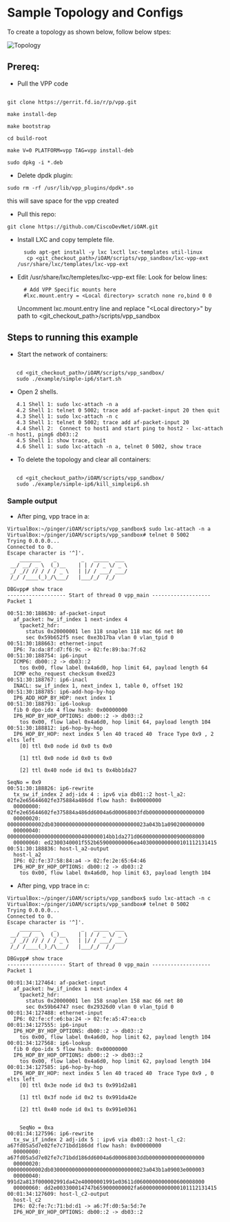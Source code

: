 # Sample Topology and Configs

To create a topology as shown below, follow below stpes:

![Topology](./Topology-simple_ip6.png?raw=true "Topology")
## Prereq:
* Pull the VPP code
```

git clone https://gerrit.fd.io/r/p/vpp.git
 
make install-dep
 
make bootstrap
 
cd build-root
 
make V=0 PLATFORM=vpp TAG=vpp install-deb
 
sudo dpkg -i *.deb
```
* Delete dpdk plugin:

```
sudo rm -rf /usr/lib/vpp_plugins/dpdk*.so
```
this will save space for the vpp created

* Pull this repo:
``` 
git clone https://github.com/CiscoDevNet/iOAM.git
```

* Install LXC and copy templete file.

		sudo apt-get install -y lxc lxctl lxc-templates util-linux
		 cp <git_checkout_path>/iOAM/scripts/vpp_sandbox/lxc-vpp-ext /usr/share/lxc/templates/lxc-vpp-ext

* Edit /usr/share/lxc/templetes/lxc-vpp-ext file:
   Look for below lines:

		# Add VPP Specific mounts here
		#lxc.mount.entry = <Local directory> scratch none ro,bind 0 0

   Uncomment lxc.mount.entry line and replace "\<Local directory\>" by path to <git_checkout_path>/scripts/vpp_sandbox

 
## Steps to running this example


* Start the network of containers:
```

   cd <git_checkout_path>/iOAM/scripts/vpp_sandbox/
   sudo ./example/simple-ip6/start.sh 
```

* Open 2 shells. 
```
   4.1 Shell 1: sudo lxc-attach -n a
   4.2 Shell 1: telnet 0 5002; trace add af-packet-input 20 then quit
   4.3 Shell 1: sudo lxc-attach -n c
   4.3 Shell 1: telnet 0 5002; trace add af-packet-input 20
   4.4 Shell 2:  Connect to host1 and start ping to host2 - lxc-attach -n host1, ping6 db03::2
   4.5 Shell 1: show trace, quit
   4.6 Shell 1: sudo lxc-attach -n a, telnet 0 5002, show trace
```
* To delete the topology and clear all containers:
```

   cd <git_checkout_path>/iOAM/scripts/vpp_sandbox/
   sudo ./example/simple-ip6/kill_simpleip6.sh 
```

### Sample output

* After ping, vpp trace in a:

```
VirtualBox:~/pinger/iOAM/scripts/vpp_sandbox$ sudo lxc-attach -n a
VirtualBox:~/pinger/iOAM/scripts/vpp_sandbox# telnet 0 5002
Trying 0.0.0.0...
Connected to 0.
Escape character is '^]'.
    _______    _        _   _____  ___ 
 __/ __/ _ \  (_)__    | | / / _ \/ _ \
 _/ _// // / / / _ \   | |/ / ___/ ___/
 /_/ /____(_)_/\___/   |___/_/  /_/    

DBGvpp# show trace
------------------- Start of thread 0 vpp_main -------------------
Packet 1

00:51:30:188630: af-packet-input
  af_packet: hw_if_index 1 next-index 4
    tpacket2_hdr:
      status 0x20000001 len 118 snaplen 118 mac 66 net 80
      sec 0x59b652f5 nsec 0xe3b17ba vlan 0 vlan_tpid 0
00:51:30:188663: ethernet-input
  IP6: 7a:da:8f:d7:f6:9c -> 02:fe:89:ba:7f:62
00:51:30:188754: ip6-input
  ICMP6: db00::2 -> db03::2
    tos 0x00, flow label 0x4a6d0, hop limit 64, payload length 64
  ICMP echo_request checksum 0xed23
00:51:30:188767: ip6-inacl
  INACL: sw_if_index 1, next_index 1, table 0, offset 192
00:51:30:188785: ip6-add-hop-by-hop
  IP6_ADD_HOP_BY_HOP: next index 1
00:51:30:188793: ip6-lookup
  fib 0 dpo-idx 4 flow hash: 0x00000000
  IP6_HOP_BY_HOP_OPTIONS: db00::2 -> db03::2
    tos 0x00, flow label 0x4a6d0, hop limit 64, payload length 104
00:51:30:188812: ip6-hop-by-hop
  IP6_HOP_BY_HOP: next index 5 len 40 traced 40  Trace Type 0x9 , 2 elts left
    [0] ttl 0x0 node id 0x0 ts 0x0 

    [1] ttl 0x0 node id 0x0 ts 0x0 

    [2] ttl 0x40 node id 0x1 ts 0x4bb1da27 

SeqNo = 0x9
00:51:30:188826: ip6-rewrite
  tx_sw_if_index 2 adj-idx 4 : ipv6 via db01::2 host-l_a2: 02fe2e65644602fe375884a486dd flow hash: 0x00000000
  00000000: 02fe2e65644602fe375884a486dd6004a6d00068003fdb000000000000000000
  00000020: 000000000002db0300000000000000000000000000023a043b1a090200000000
  00000040: 000000000000000000000000400000014bb1da271d0600000000000900008000
  00000060: ed2300340001f552b659000000006ea4030000000000101112131415
00:51:30:188836: host-l_a2-output
  host-l_a2
  IP6: 02:fe:37:58:84:a4 -> 02:fe:2e:65:64:46
  IP6_HOP_BY_HOP_OPTIONS: db00::2 -> db03::2
    tos 0x00, flow label 0x4a6d0, hop limit 63, payload length 104
 ```

* After ping, vpp trace in c:
```
VirtualBox:~/pinger/iOAM/scripts/vpp_sandbox$ sudo lxc-attach -n c
VirtualBox:~/pinger/iOAM/scripts/vpp_sandbox# telnet 0 5002
Trying 0.0.0.0...
Connected to 0.
Escape character is '^]'.
    _______    _        _   _____  ___ 
 __/ __/ _ \  (_)__    | | / / _ \/ _ \
 _/ _// // / / / _ \   | |/ / ___/ ___/
 /_/ /____(_)_/\___/   |___/_/  /_/    

DBGvpp# show trace
------------------- Start of thread 0 vpp_main -------------------
Packet 1

00:01:34:127464: af-packet-input
  af_packet: hw_if_index 1 next-index 4
    tpacket2_hdr:
      status 0x20000001 len 158 snaplen 158 mac 66 net 80
      sec 0x59b64747 nsec 0x29326d0 vlan 0 vlan_tpid 0
00:01:34:127488: ethernet-input
  IP6: 02:fe:cf:e6:ba:24 -> 02:fe:a5:47:ea:cb
00:01:34:127555: ip6-input
  IP6_HOP_BY_HOP_OPTIONS: db00::2 -> db03::2
    tos 0x00, flow label 0x4a6d0, hop limit 62, payload length 104
00:01:34:127568: ip6-lookup
  fib 0 dpo-idx 5 flow hash: 0x00000000
  IP6_HOP_BY_HOP_OPTIONS: db00::2 -> db03::2
    tos 0x00, flow label 0x4a6d0, hop limit 62, payload length 104
00:01:34:127585: ip6-hop-by-hop
  IP6_HOP_BY_HOP: next index 5 len 40 traced 40  Trace Type 0x9 , 0 elts left
    [0] ttl 0x3e node id 0x3 ts 0x991d2a81 

    [1] ttl 0x3f node id 0x2 ts 0x991da42e 

    [2] ttl 0x40 node id 0x1 ts 0x991e0361 


    SeqNo = 0xa
00:01:34:127596: ip6-rewrite
  tx_sw_if_index 2 adj-idx 5 : ipv6 via db03::2 host-l_c2: a67fd05a5d7e02fe7c71bdd186dd flow hash: 0x00000000
  00000000: a67fd05a5d7e02fe7c71bdd186dd6004a6d00068003ddb000000000000000000
  00000020: 000000000002db0300000000000000000000000000023a043b1a09003e000003
  00000040: 991d2a813f000002991da42e40000001991e03611d0600000000000600008000
  00000060: dd2e003300014747b659000000002fa6000000000000101112131415
00:01:34:127609: host-l_c2-output
  host-l_c2
  IP6: 02:fe:7c:71:bd:d1 -> a6:7f:d0:5a:5d:7e
  IP6_HOP_BY_HOP_OPTIONS: db00::2 -> db03::2
```

